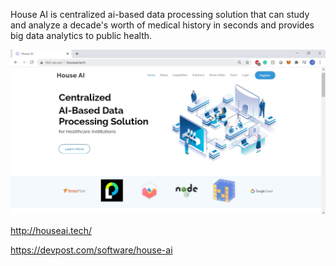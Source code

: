 House AI is centralized ai-based data processing solution that can study and analyze a decade's worth of medical history in seconds and provides big data analytics to public health.

![Screenshot](Demo.jpg)

http://houseai.tech/

https://devpost.com/software/house-ai
